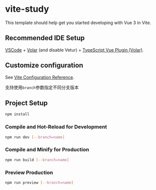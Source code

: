 # vite-study

This template should help get you started developing with Vue 3 in Vite.

## Recommended IDE Setup

[VSCode](https://code.visualstudio.com/) + [Volar](https://marketplace.visualstudio.com/items?itemName=Vue.volar) (and disable Vetur) + [TypeScript Vue Plugin (Volar)](https://marketplace.visualstudio.com/items?itemName=Vue.vscode-typescript-vue-plugin).

## Customize configuration

See [Vite Configuration Reference](https://vitejs.dev/config/).

支持使用`branch`参数指定不同分支版本

## Project Setup

```sh
npm install
```

### Compile and Hot-Reload for Development

```sh
npm run dev [--branch=name]
```

### Compile and Minify for Production

```sh
npm run build [--branch=name]
```

### Preview Production

```sh
npm run preview [--branch=name]
```
